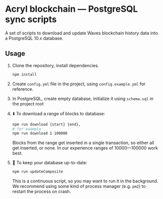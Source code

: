 # Acryl blockchain — PostgreSQL sync scripts 

A set of scripts to download and update Waves blockchain history data into a PostgreSQL 10.x database.

## Usage

1. Clone the repository, install dependencies.
   ```bash
   npm install
   ```
2. Create `config.yml` file in the project, using `config.example.yml` for reference.
3. In PostgreSQL, create empty database, initialize it using `schema.sql` in the project root
4. ⬇️ To download a range of blocks to database:
   ```bash
   npm run download {start} {end},
   # for example
   npm run download 1 100000
   ```
   Blocks from the range get inserted in a single transaction, so either all get inserted, or none. In our experience ranges of 10000—100000 work best.

5. 🔄 To keep your database up-to-date: 
   ```bash
   npm run updateComposite
   ```
   This is a continuous script, so you may want to run it in the background. We recommend using some kind of process manager (e.g. `pm2`) to restart the process on crash.
